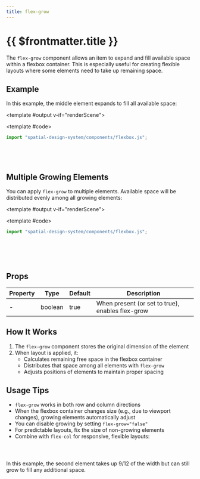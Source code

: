 ```yaml
---
title: flex-grow
---
```


<script setup lang="ts">
import { ref, onMounted } from "vue";
import ComponentExample from "../vue/ComponentExample.vue";

const renderScene = ref(false);

onMounted(async () => {
  try {
    await import("spatial-design-system/components/flexbox.js");
    renderScene.value = true;
  } catch(e) {
    console.error(e);
  }
});
</script>

# {{ $frontmatter.title }}

The `flex-grow` component allows an item to expand and fill available space within a flexbox container. This is especially useful for creating flexible layouts where some elements need to take up remaining space.

## Example

In this example, the middle element expands to fill all available space:

<ComponentExample :fixed="true">

<template #output v-if="renderScene">
<a-plane
position="0 1.6 -3"
width="2"
height="0.5"
material="color: #018A6C"
flexbox="
direction: row;
justify: start;
items: center;
">

  <a-plane color="white" width="0.3"></a-plane>
  <a-plane color="#03FCC6" flex-grow></a-plane>
  <a-plane color="white" width="0.3"></a-plane>
</a-plane>
</template>

<template #code>

```js
import "spatial-design-system/components/flexbox.js";
```

```html





```

</template>

</ComponentExample>

## Multiple Growing Elements

You can apply `flex-grow` to multiple elements. Available space will be distributed evenly among all growing elements:

<ComponentExample :fixed="true">

<template #output v-if="renderScene">
<a-plane
position="0 1.6 -3"
width="2"
height="0.5"
material="color: #018A6C"
flexbox="
direction: row;
justify: start;
items: center;
">

  <a-plane color="white" width="0.3"></a-plane>
  <a-plane color="#03FCC6" flex-grow></a-plane>
  <a-plane color="#00C170" flex-grow></a-plane>
  <a-plane color="white" width="0.3"></a-plane>
</a-plane>
</template>

<template #code>

```js
import "spatial-design-system/components/flexbox.js";
```

```html






```

</template>

</ComponentExample>

## Props

| Property | Type    | Default | Description                                        |
| -------- | ------- | ------- | -------------------------------------------------- |
| -        | boolean | true    | When present (or set to true), enables flex-grow   |

## How It Works

1. The `flex-grow` component stores the original dimension of the element
2. When layout is applied, it:
   - Calculates remaining free space in the flexbox container
   - Distributes that space among all elements with `flex-grow`
   - Adjusts positions of elements to maintain proper spacing

## Usage Tips

- `flex-grow` works in both row and column directions
- When the flexbox container changes size (e.g., due to viewport changes), growing elements automatically adjust
- You can disable growing by setting `flex-grow="false"`
- For predictable layouts, fix the size of non-growing elements
- Combine with `flex-col` for responsive, flexible layouts:

```html




```

In this example, the second element takes up 9/12 of the width but can still grow to fill any additional space.
